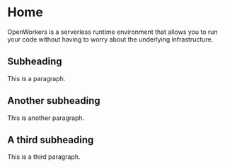 # Home

OpenWorkers is a serverless runtime environment that allows you to run your code without having to worry about the underlying infrastructure.

## Subheading

This is a paragraph.

## Another subheading

This is another paragraph.

## A third subheading

This is a third paragraph.
